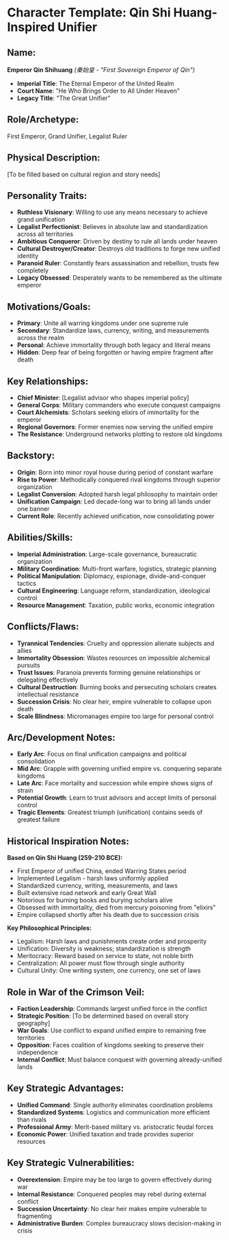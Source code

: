 # Character Template: Qin Shi Huang-Inspired Unifier

## Name:
**Emperor Qin Shihuang** *(秦始皇 - "First Sovereign Emperor of Qin")*
- **Imperial Title**: The Eternal Emperor of the United Realm
- **Court Name**: "He Who Brings Order to All Under Heaven"
- **Legacy Title**: "The Great Unifier"

## Role/Archetype:
First Emperor, Grand Unifier, Legalist Ruler

## Physical Description:
[To be filled based on cultural region and story needs]

## Personality Traits:
- **Ruthless Visionary**: Willing to use any means necessary to achieve grand unification
- **Legalist Perfectionist**: Believes in absolute law and standardization across all territories
- **Ambitious Conqueror**: Driven by destiny to rule all lands under heaven
- **Cultural Destroyer/Creator**: Destroys old traditions to forge new unified identity
- **Paranoid Ruler**: Constantly fears assassination and rebellion, trusts few completely
- **Legacy Obsessed**: Desperately wants to be remembered as the ultimate emperor

## Motivations/Goals:
- **Primary**: Unite all warring kingdoms under one supreme rule
- **Secondary**: Standardize laws, currency, writing, and measurements across the realm
- **Personal**: Achieve immortality through both legacy and literal means
- **Hidden**: Deep fear of being forgotten or having empire fragment after death

## Key Relationships:
- **Chief Minister**: [Legalist advisor who shapes imperial policy]
- **General Corps**: Military commanders who execute conquest campaigns
- **Court Alchemists**: Scholars seeking elixirs of immortality for the emperor
- **Regional Governors**: Former enemies now serving the unified empire
- **The Resistance**: Underground networks plotting to restore old kingdoms

## Backstory:
- **Origin**: Born into minor royal house during period of constant warfare
- **Rise to Power**: Methodically conquered rival kingdoms through superior organization
- **Legalist Conversion**: Adopted harsh legal philosophy to maintain order
- **Unification Campaign**: Led decade-long war to bring all lands under one banner
- **Current Role**: Recently achieved unification, now consolidating power

## Abilities/Skills:
- **Imperial Administration**: Large-scale governance, bureaucratic organization
- **Military Coordination**: Multi-front warfare, logistics, strategic planning
- **Political Manipulation**: Diplomacy, espionage, divide-and-conquer tactics
- **Cultural Engineering**: Language reform, standardization, ideological control
- **Resource Management**: Taxation, public works, economic integration

## Conflicts/Flaws:
- **Tyrannical Tendencies**: Cruelty and oppression alienate subjects and allies
- **Immortality Obsession**: Wastes resources on impossible alchemical pursuits
- **Trust Issues**: Paranoia prevents forming genuine relationships or delegating effectively
- **Cultural Destruction**: Burning books and persecuting scholars creates intellectual resistance
- **Succession Crisis**: No clear heir, empire vulnerable to collapse upon death
- **Scale Blindness**: Micromanages empire too large for personal control

## Arc/Development Notes:
- **Early Arc**: Focus on final unification campaigns and political consolidation
- **Mid Arc**: Grapple with governing unified empire vs. conquering separate kingdoms
- **Late Arc**: Face mortality and succession while empire shows signs of strain
- **Potential Growth**: Learn to trust advisors and accept limits of personal control
- **Tragic Elements**: Greatest triumph (unification) contains seeds of greatest failure

## Historical Inspiration Notes:
**Based on Qin Shi Huang (259-210 BCE):**
- First Emperor of unified China, ended Warring States period
- Implemented Legalism - harsh laws uniformly applied
- Standardized currency, writing, measurements, and laws
- Built extensive road network and early Great Wall
- Notorious for burning books and burying scholars alive
- Obsessed with immortality, died from mercury poisoning from "elixirs"
- Empire collapsed shortly after his death due to succession crisis

**Key Philosophical Principles:**
- Legalism: Harsh laws and punishments create order and prosperity
- Unification: Diversity is weakness; standardization is strength
- Meritocracy: Reward based on service to state, not noble birth
- Centralization: All power must flow through single authority
- Cultural Unity: One writing system, one currency, one set of laws

## Role in War of the Crimson Veil:
- **Faction Leadership**: Commands largest unified force in the conflict
- **Strategic Position**: [To be determined based on overall story geography]
- **War Goals**: Use conflict to expand unified empire to remaining free territories
- **Opposition**: Faces coalition of kingdoms seeking to preserve their independence
- **Internal Conflict**: Must balance conquest with governing already-unified lands

## Key Strategic Advantages:
- **Unified Command**: Single authority eliminates coordination problems
- **Standardized Systems**: Logistics and communication more efficient than rivals
- **Professional Army**: Merit-based military vs. aristocratic feudal forces
- **Economic Power**: Unified taxation and trade provides superior resources

## Key Strategic Vulnerabilities:
- **Overextension**: Empire may be too large to govern effectively during war
- **Internal Resistance**: Conquered peoples may rebel during external conflict
- **Succession Uncertainty**: No clear heir makes empire vulnerable to fragmenting
- **Administrative Burden**: Complex bureaucracy slows decision-making in crisis
